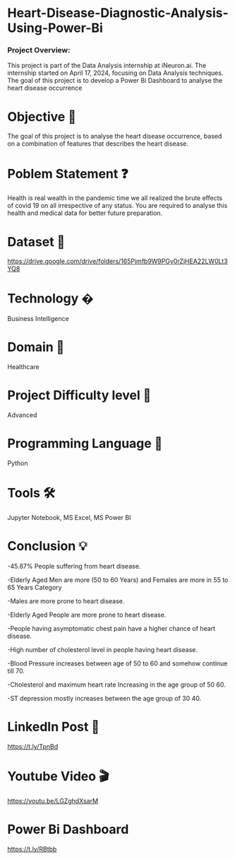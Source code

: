 # Heart-Disease-Diagnostic-Analysis-Using-Power-Bi
### Project Overview:
This project is part of the Data Analysis internship at iNeuron.ai. The internship started on April 17, 2024, focusing on Data Analysis techniques. The goal of this project is to develop a Power Bi Dashboard to analyse the heart disease
occurrence
# Objective 🎯
The goal of this project is to analyse the heart disease
occurrence, based on a combination of features that
describes the heart disease.
# Poblem Statement ❓
Health is real wealth in the pandemic time we all realized the
brute effects of covid 19 on all irrespective of any status. You
are required to analyse this health and medical data for
better future preparation.
# Dataset 📀
https://drive.google.com/drive/folders/165Pjmfb9W9PGy0rZjHEA22LW0Lt3YQ8
# Technology �
Business Intelligence
# Domain 🏥
Healthcare
# Project Difficulty level 🥇
Advanced
# Programming Language 🐍
Python
# Tools 🛠
Jupyter Notebook, MS
Excel, MS Power BI
# Conclusion 💡
-45.87% People suffering from heart disease.

-Elderly Aged Men are more (50 to 60 Years) and Females are more in 55 to 65 Years Category

-Males are more prone to heart disease.

-Elderly Aged People are more prone to heart disease.

-People having asymptomatic chest pain have a higher chance of heart disease.

-High number of cholesterol level in people having heart disease.

-Blood Pressure increases between age of 50 to 60 and somehow continue till 70.

-Cholesterol and maximum heart rate Increasing in the age group of 50 60.

-ST depression mostly increases between the age group of 30 40.

# LinkedIn Post 📲
https://t.ly/TpnBd

# Youtube Video 🎬
https://youtu.be/LGZghdXsarM

# Power Bi Dashboard 
https://t.ly/RBtbb
